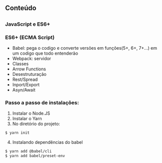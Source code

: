 ## 

## Conteúdo ##

## 

### JavaScript e ES6+ ###
### ES6+ (ECMA Script) ###

- Babel: pega o codigo e converte versões em funções(5+, 6+, 7+...) em um codigo que todo entenderão
- Webpack: servidor
- Classes
- Arrow Functions
- Desestruturação
- Rest/Spread
- Inport/Export
- Asyn/Await


### Passo a passo de instalações: ###
1. Instalar o Node.JS
2. Instalar o Yarn
3. No diretório do projeto:
```sh
$ yarn init
```
4. Instalando dependências do babel
```sh
$ yarn add @babel/cli
$ yarn add babel/preset-env
```
